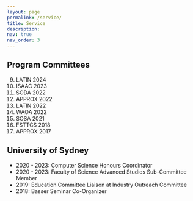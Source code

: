 ```yaml
---
layout: page
permalink: /service/
title: Service
description: 
nav: true
nav_order: 3
---
```


## Program Committees
9. LATIN 2024
8. ISAAC 2023
7. SODA 2022
6. APPROX 2022
5. LATIN 2022
4. WAOA 2022
3. SOSA 2021
2. FSTTCS 2018
1. APPROX 2017

## University of Sydney
- 2020 - 2023: Computer Science Honours Coordinator
- 2020 - 2023: Faculty of Science Advanced Studies Sub-Committee Member
- 2019: Education Committee Liaison at Industry Outreach Committee
- 2018: Basser Seminar Co-Organizer
